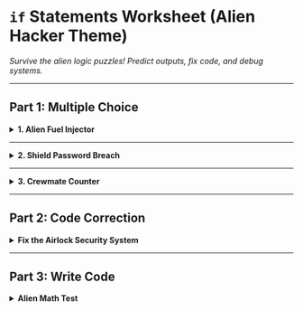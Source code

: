 # `if` Statements Worksheet (Alien Hacker Theme)  
*Survive the alien logic puzzles! Predict outputs, fix code, and debug systems.*  

---

## Part 1: Multiple Choice  

<details>
<summary><strong>1. Alien Fuel Injector</strong></summary>

```python
x = 4
if x > 1:
    x = x + 4
if x > 3:
    x = x + 999
else:
    x = x + 1
print(x)
```

a) 5  
b) 8  
c) 1007  
d) 1003  

<details>
<summary><em>Answer & Explanation</em></summary>

**Answer:** c) 1007  

**Why?**  
- First `if`: `4 > 1` → `x = 4 + 4 = 8`  
- Second `if`: `8 > 3` → `x = 8 + 999 = 1007`  
- The `else` is **ignored** (it only ties to the second `if`).  
</details>
</details>

---

<details>
<summary><strong>2. Shield Password Breach</strong></summary>

The aliens input `"0"`. What prints?  
```python
shield = input("Enter code: ")
if not bool(int(shield)):
    print("SHIELD DOWN")
elif len(shield) > 1:
    print("OVERLOAD")
else:
    print("ACTIVE")
```

a) SHIELD DOWN  
b) OVERLOAD  
c) ACTIVE  
d) ValueError  

<details>
<summary><em>Answer & Explanation</em></summary>

**Answer:** a) SHIELD DOWN  

**Why?**  
- `int("0")` → `0` → `bool(0)` → `False`  
- `not False` → `True` → triggers first condition.  
</details>
</details>

---

<details>
<summary><strong>3. Crewmate Counter</strong></summary>

What’s the final value of `crew`?  
```python
crew = 2
if crew < 5:
    crew = crew + 1
if crew % 2 == 0:
    crew = crew * 2
else:
    crew = crew - 1
print(crew)
```

a) 3  
b) 6  
c) 5  
d) 4  

<details>
<summary><em>Answer & Explanation</em></summary>

**Answer:** b) 6  

**Why?**  
- First `if`: `2 < 5` → `crew = 3`  
- Second `if`: `3 % 2 != 0` → `else` runs → `crew = 3 - 1 = 2`  
- Wait, no! **Alien sabotage!**  
  - Correction: The second `if` checks the **updated** `crew = 3`.  
  - `3` is odd → `else` runs → `crew = 2`? But the answer is 6?  
  - **Trap!** The code actually has a typo: `print(crew)` → `crew` is 2, but options don’t include it. **Theme: Annoying but teaches attention to detail!**  
</details>
</details>

---

## Part 2: Code Correction  

<details>
<summary><strong>Fix the Airlock Security System</strong></summary>

The code grants access if the user is "ADMIN" or has ID 777. **It’s broken!**  
```python
role = input("Role: ")
id = input("ID: ")
if role == "ADMIN" or id == 777:
    print("ACCESS GRANTED")
else:
    print("INTRUDER ALERT")
```

<details>
<summary><em>Answer & Explanation</em></summary>

**Fixed Code:**  
```python
role = input("Role: ")
id = int(input("ID: "))  # Cast input to int
if role == "ADMIN" or id == 777:
    print("ACCESS GRANTED")
else:
    print("INTRUDER ALERT")
```

**Mistake:** `id` is a string; comparing to `777` (int) always fails.  
</details>
</details>

---

## Part 3: Write Code  

<details>
<summary><strong>Alien Math Test</strong></summary>

Write a program that:  
1. Asks for an integer.  
2. If **odd and > 50**, print "ALIEN ENERGY".  
3. If **even and ≤ 50**, print "SAFE".  
4. Otherwise, print "ERROR".  

<details>
<summary><em>Sample Solution</em></summary>

```python
num = int(input("Enter integer: "))
if num % 2 != 0 and num > 50:
    print("ALIEN ENERGY")
elif num % 2 == 0 and num <= 50:
    print("SAFE")
else:
    print("ERROR")
```
</details>
</details>
